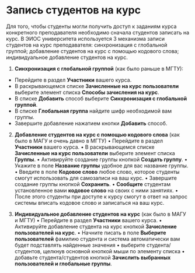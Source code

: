 # Запись студентов на курс

Для того, чтобы студенты могли получить доступ к заданиям курса конкретного преподавателя необходимо сначала студентов записать на курс. В ЭИОС университета используется 3 механизма записи студентов на курс преподавателя: синхронизация с глобальной группой; добавление студентов на курс с помощью кодового слова; индивидуальное добавление студентов на курс.

1. **Синхронизация с глобальной группой** (как было раньше в МГТУ):

- Перейдите в раздел **Участники** вашего курса.
- В раскрывающемся списке **Зачисленные на курс пользователи** выберите элемент списка **Способы зачисления на курс**. 
- В списке **Добавить** способ выберите **Синхронизация с глобальной группой**. 
- В списке **Глобальная группа** найдите шифр необходимой вам группы. 
- Завершите добавление нажатием кнопки **Добавить** способ.

2.  **Добавление студентов на курс с помощью кодового слова** (как было в МАГУ и очень давно в МГТУ)
    • Перейдите в раздел **Участники** вашего курса.
    • В раскрывающемся списке **Зачисленные на курс пользователи** выберите элемент списка **Группы**.
    • Активируйте создание группы кнопкой **Создать группу**.
    • Укажите в поле **Название группы** удобное для вас название группы.
    • Введите в поле **Кодовое слово** любое слово, которое студенты смогут использовать для самозаписи на ваш курс.
    • Завершите создание группы кнопкой **Сохранить**.
    • **Сообщите** студентам установленное вами **кодовое слово** на своих с ними занятиях.
    • После этого студенты при доступе к курсу смогут в ответ на запрос системы вписать кодовое слово и записаться на ваш курс.

3. **Индивидуальное добавление студентов на курс** (как было в МАГУ и  МГТУ)
    • Перейдите в раздел **Участники** вашего курса.
    • Активируйте добавление студента на курс кнопкой **Зачисление пользователей на курс**.
    • Начните писать в поле  **Выберите пользователей** фамилию студента и система автоматически вам будет подставлять найденные значения
    • выберите студента/студентов, щелкнув основной кнопкой мыши по элементу списка
    • добавьте студента/студентов кнопкой **Зачислить выбранных пользователей и глобальные группы**.